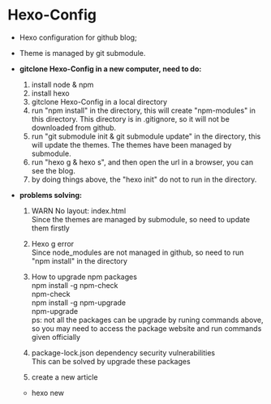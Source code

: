 # Hexo-Config
* Hexo configuration for github blog;
* Theme is managed by git submodule.

* **gitclone Hexo-Config in a new computer, need to do:**
  1. install node & npm
  2. install hexo
  3. gitclone Hexo-Config in a local directory
  4. run "npm install" in the directory, this will create "npm-modules" in this directory. This directory is in .gitignore, so it will not be downloaded from github.
  5. run "git submodule init & git submodule update" in the directory, this will update the themes. The themes have been managed by submodule.
  6. run "hexo g & hexo s", and then open the url in a browser, you can see the blog.
  7. by doing things above, the "hexo init" do not to run in the directory.

* **problems solving:**
  1. WARN No layout: index.html  \
    Since the themes are managed by submodule, so need to update them firstly

  2. Hexo g error  \
    Since node_modules are not managed in github, so need to run "npm install" in the directory

  3. How to upgrade npm packages  \
    npm install -g npm-check  \
    npm-check  \
    npm install -g npm-upgrade  \
    npm-upgrade  \
    ps: not all the packages can be upgrade by runing commands above, so you may need to access the package website and run commands given officially

  4. package-lock.json dependency security vulnerabilities  \
    This can be solved by upgrade these packages

  5. create a new article
    * hexo new <title> or:
    * copy and paste md to the directory you create and then add some information below:
    ```
    title: Binary Search
    layout: post
    comment: true
    date: 2018-08-15 21:05:12
    categories: [Programming,Algorithm_and_Data_Structure,Python,First_Bundle_of_Algorithm]
    tags: [Python,Algorithm,Data Structure]
    keywords: binary_search
    description: About algorithm complexity and binary search
    ---
    ps: there should be an space after each semicolon above
    ```
  6. format instruction 
    * for "categories" above, they are directories, so connect the name(multiple words) with "_"
    * for "tags" above, they are descriptions and should be user friendly and readable, so use " " to connect the name with multiple words

  7. images  \
    Images in folders local or online are all accepted. (for local folders, package "**hexo-asset-image**" is used)
